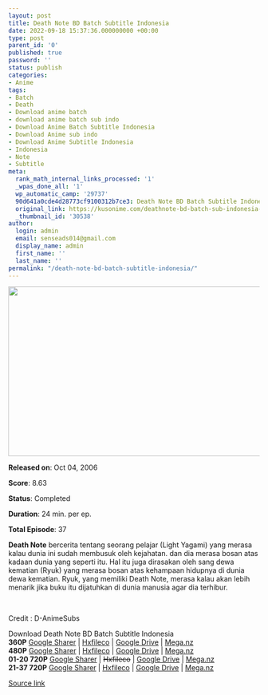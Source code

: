 ```yaml
---
layout: post
title: Death Note BD Batch Subtitle Indonesia
date: 2022-09-18 15:37:36.000000000 +00:00
type: post
parent_id: '0'
published: true
password: ''
status: publish
categories:
- Anime
tags:
- Batch
- Death
- Download anime batch
- download anime batch sub indo
- Download Anime Batch Subtitle Indonesia
- Download Anime sub indo
- Download Anime Subtitle Indonesia
- Indonesia
- Note
- Subtitle
meta:
  rank_math_internal_links_processed: '1'
  _wpas_done_all: '1'
  wp_automatic_camp: '29737'
  90d641a0cde4d28773cf9100312b7ce3: Death Note BD Batch Subtitle Indonesia
  original_link: https://kusonime.com/deathnote-bd-batch-sub-indonesia-4/
  _thumbnail_id: '30538'
author:
  login: admin
  email: senseads014@gmail.com
  display_name: admin
  first_name: ''
  last_name: ''
permalink: "/death-note-bd-batch-subtitle-indonesia/"
---
```

<p><img width="544" height="340" src="{{ site.baseurl }}/assets/2022/09/death-note-544x340.jpg" class="attachment-thumb-large size-thumb-large wp-post-image" alt="" loading="lazy" title="Death Note BD Batch Subtitle Indonesia" srcset="https://kusonime.com/wp-content/uploads/2017/04/death-note-544x340.jpg 544w, https://kusonime.com/wp-content/uploads/2017/04/death-note-300x188.jpg 300w, https://kusonime.com/wp-content/uploads/2017/04/death-note-768x480.jpg 768w, https://kusonime.com/wp-content/uploads/2017/04/death-note-1024x640.jpg 1024w, https://kusonime.com/wp-content/uploads/2017/04/death-note-520x325.jpg 520w, https://kusonime.com/wp-content/uploads/2017/04/death-note.jpg 1920w" sizes="(max-width: 544px) 100vw, 544px" />
<p><b>Released on</b>: Oct 04, 2006</p>
<p>
<p><b>Score</b>: 8.63</p>
<p>
<p><b>Status</b>: Completed</p>
<p>
<p><b>Duration</b>: 24 min. per ep.</p>
<p>
<p><b>Total Episode</b>: 37</p>
<p>
<p><strong>Death Note</strong> bercerita tentang seorang pelajar (Light Yagami) yang merasa kalau dunia ini sudah membusuk oleh kejahatan. dan dia merasa bosan atas kadaan dunia yang seperti itu. Hal itu juga dirasakan oleh sang dewa kematian (Ryuk) yang merasa bosan atas kehampaan hidupnya di dunia dewa kematian. Ryuk, yang memiliki Death Note, merasa kalau akan lebih menarik jika buku itu dijatuhkan di dunia manusia agar dia terhibur.</p>
<p>
<p> </p>
<p>
<p>Credit : D-AnimeSubs</p>
<p>
<div class="smokeddl">
<div class="smokettl">Download Death Note BD Batch Subtitle Indonesia</div>
<div class="smokeurl"><strong>360P</strong> <a href="https://acefile.co/f/10814879/kusonime-buku-absen-kematian-bd-360p-rar" target="_blank" rel="noopener noreferrer">Google Sharer</a> | <a href="https://hxfile.co/vcm5x04hf6o3" target="_blank" rel="noopener">Hxfileco</a> | <a href="https://drive.google.com/uc?export=download&amp;id=1rEdprGqWk5JAUStcEGQ7M-KcqOShCmgP" target="_blank" rel="noopener noreferrer">Google Drive</a> | <a href="https://mega.nz/file/DU43QIZI#NYrxwHWGo1kBK-E2nfXncwKhToqOo_geqZaa7lJYeiM">Mega.nz</a></div>
<div class="smokeurl"><strong>480P</strong> <a href="https://acefile.co/f/9689493/kuso-buku-absen-kematian-bd-480p-rar" target="_blank" rel="noopener noreferrer">Google Sharer</a> | <a href="https://hxfile.co/ym13oywsxh08" target="_blank" rel="noopener">Hxfileco</a> | <a href="https://drive.google.com/uc?export=download&amp;id=1GIlA8s5vKsUYJBJ5-oZEp6XAlxMk-5rt" target="_blank" rel="noopener noreferrer">Google Drive</a> | <a href="https://mega.nz/#!kzhSXbTD!hNLaLC21npkYj2lFqZiwsEnty0JdRRmGIjsRpMTO5Cc">Mega.nz</a></div>
<div class="smokeurl"><strong>01-20 720P</strong> <a href="https://acefile.co/f/47380641/kusonime-buku-absen-kematian-bd-eps-01-20-720p-rar" target="_blank" rel="noopener noreferrer">Google Sharer</a> | <del datetime="2021-06-13T08:24:51+00:00">Hxfileco</del> | <a href="https://drive.google.com/uc?export=download&amp;id=1PUzOJiycnD2fk_akrmL_ymwlUSxu1kBf" target="_blank" rel="noopener noreferrer">Google Drive</a> | <a href="https://mega.nz/file/vcglFCyA#2YKNpX7a8vvMtsxFLTzmGeSKIkbGDckaB52wJnYoz7Q">Mega.nz</a></div>
<div class="smokeurl"><strong>21-37 720P</strong> <a href="https://acefile.co/f/9689497/kuso-buku-absen-kematian-bd-eps-21-35-720p-rar" target="_blank" rel="noopener noreferrer">Google Sharer</a> | <a href="https://hxfile.co/hfs4jifj1yt4" target="_blank" rel="noopener">Hxfileco</a> | <a href="https://drive.google.com/uc?id=17dxlVrsML_IA9HUkyzUYgRGqibLc2UgT" target="_blank" rel="noopener noreferrer">Google Drive</a> | <a href="https://mega.nz/#!9eIynaDZ!Uc1YaCAwUa25-e-RI0e2j3M9VqK_WpIX-22Ax_JZgmw">Mega.nz</a></div>
</div>
<p><a href="https://kusonime.com/deathnote-bd-batch-sub-indonesia-4/">Source link </a></p>
